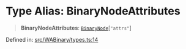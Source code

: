 # Type Alias: BinaryNodeAttributes

> **BinaryNodeAttributes**: [`BinaryNode`](BinaryNode.md)\[`"attrs"`\]

Defined in: [src/WABinary/types.ts:14](https://github.com/Fokusdotid/Baileys/blob/e5a24e138f3b69cf124e0406999e537d5c9a6c18/src/WABinary/types.ts#L14)
